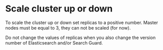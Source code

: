 # Scale cluster up or down

To scale the cluster up or down set replicas to a positive number. Master nodes must be equal to 3, they can not be scaled (for now).

Do not change the values of replicas when you also change the version number of Elasticsearch and/or Search Guard. 